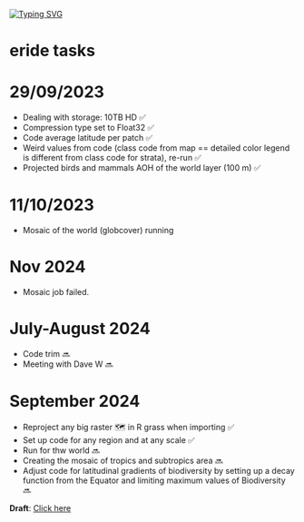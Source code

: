 [![Typing SVG](https://readme-typing-svg.herokuapp.com?color=%2336BCF7&center=true&vCenter=true&width=600&lines=Kia+ora!;Let's+do+this;We+love+R)](https://git.io/typing-svg)

# eride tasks
 
# 29/09/2023

* Dealing with storage: 10TB HD :white_check_mark:
* Compression type set to Float32 :white_check_mark:
* Code average latitude per patch :white_check_mark:
* Weird values from code (class code from map == detailed color legend is different from class code for strata), re-run :white_check_mark:
* Projected birds and mammals AOH of the world layer (100 m) :white_check_mark:

# 11/10/2023

* Mosaic of the world (globcover) running

# Nov 2024
* Mosaic job failed.

# July-August 2024
* Code trim :soon:
* Meeting with Dave W :soon:

# September 2024

* Reproject any big raster 🗺️ in R grass when importing :white_check_mark:
* Set up code for any region and at any scale :white_check_mark:
* Run for thw world :soon:
* Creating the mosaic of tropics and subtropics area :soon:
* Adjust code for latitudinal gradients of biodiversity by setting up a decay function from the Equator and limiting maximum values of Biodiversity :soon:

**Draft**: [Click here](https://docs.google.com/document/d/1XA9YiusEpzN-8HhapnUwRKm7G4IbV6cg4AtUOdaiaGg/edit?usp=sharing)
